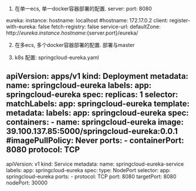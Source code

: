 1. 在单一ecs, 单一docker容器部署的配置.
server:
  port: 8080
 
eureka:
  instance:
    hostname: localhost
    #hostname: 172.17.0.2
  client:
    register-with-eureka: false
    fetch-registry: false
    service-url: 
      defaultZone: http://${eureka.instance.hostname}:${server.port}/eureka/

      
2. 在多ecs, 多个docker容器部署的配置.  部署与master
   

3. k8s 配置: springcloud-eureka.yaml   
            
apiVersion: apps/v1
kind: Deployment
metadata:
  name: springcloud-eureka
  labels:
    app: springcloud-eureka
spec:
  replicas: 1
  selector:
    matchLabels:
      app: springcloud-eureka
  template:
    metadata:
      labels:
        app: springcloud-eureka
    spec:
      containers:
        - name: springcloud-eureka
          image: 39.100.137.85:5000/springcloud-eureka:0.0.1
          #imagePullPolicy: Never
          ports:
            - containerPort: 8080
              protocol: TCP
---
apiVersion: v1
kind: Service
metadata:
  name: springcloud-eureka-service
  labels:
    app: springcloud-eureka
spec:
  type: NodePort
  selector:
    app: springcloud-eureka
  ports:
    - protocol: TCP
      port: 8080
      targetPort: 8080
      nodePort: 30000






     






   